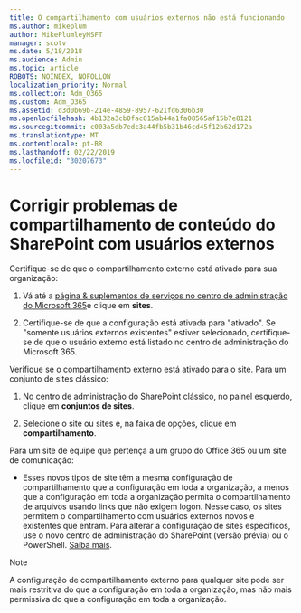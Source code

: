 ```yaml
---
title: O compartilhamento com usuários externos não está funcionando
ms.author: mikeplum
author: MikePlumleyMSFT
manager: scotv
ms.date: 5/18/2018
ms.audience: Admin
ms.topic: article
ROBOTS: NOINDEX, NOFOLLOW
localization_priority: Normal
ms.collection: Adm_O365
ms.custom: Adm_O365
ms.assetid: d3d0b69b-214e-4859-8957-621fd6306b30
ms.openlocfilehash: 4b132a3cb0fac015ab44a1fa08565af15b7e8121
ms.sourcegitcommit: c003a5db7edc3a44fb5b31b46cd45f12b62d172a
ms.translationtype: MT
ms.contentlocale: pt-BR
ms.lasthandoff: 02/22/2019
ms.locfileid: "30207673"
---
```

# <a name="fix-problems-sharing-sharepoint-content-with-external-users"></a>Corrigir problemas de compartilhamento de conteúdo do SharePoint com usuários externos

Certifique-se de que o compartilhamento externo está ativado para sua organização:
  
1. Vá até a [página &amp; suplementos de serviços no centro de administração do Microsoft 365](https://portal.office.com/adminportal/home#/Settings/ServicesAndAddIns)e clique em **sites**.
    
2. Certifique-se de que a configuração está ativada para "ativado". Se "somente usuários externos existentes" estiver selecionado, certifique-se de que o usuário externo está listado no centro de administração do Microsoft 365.
    
Verifique se o compartilhamento externo está ativado para o site. Para um conjunto de sites clássico:
  
1. No centro de administração do SharePoint clássico, no painel esquerdo, clique em **conjuntos de sites**.
    
2. Selecione o site ou sites e, na faixa de opções, clique em **compartilhamento**.
    
Para um site de equipe que pertença a um grupo do Office 365 ou um site de comunicação:
  
- Esses novos tipos de site têm a mesma configuração de compartilhamento que a configuração em toda a organização, a menos que a configuração em toda a organização permita o compartilhamento de arquivos usando links que não exigem logon. Nesse caso, os sites permitem o compartilhamento com usuários externos novos e existentes que entram. Para alterar a configuração de sites específicos, use o novo centro de administração do SharePoint (versão prévia) ou o PowerShell. [Saiba mais](https://go.microsoft.com/fwlink/?linkid=871863).
    
> [!NOTE]
> A configuração de compartilhamento externo para qualquer site pode ser mais restritiva do que a configuração em toda a organização, mas não mais permissiva do que a configuração em toda a organização. 
  


